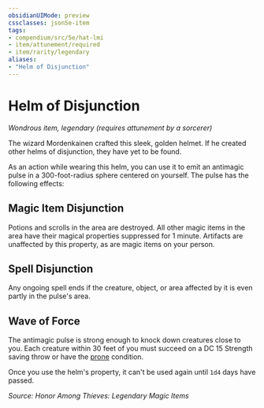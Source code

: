 ```yaml
---
obsidianUIMode: preview
cssclasses: json5e-item
tags:
- compendium/src/5e/hat-lmi
- item/attunement/required
- item/rarity/legendary
aliases: 
- "Helm of Disjunction"
---
```

# Helm of Disjunction
*Wondrous item, legendary (requires attunement by a sorcerer)*  


The wizard Mordenkainen crafted this sleek, golden helmet. If he created other helms of disjunction, they have yet to be found.

As an action while wearing this helm, you can use it to emit an antimagic pulse in a 300-foot-radius sphere centered on yourself. The pulse has the following effects:

## Magic Item Disjunction

Potions and scrolls in the area are destroyed. All other magic items in the area have their magical properties suppressed for 1 minute. Artifacts are unaffected by this property, as are magic items on your person.

## Spell Disjunction

Any ongoing spell ends if the creature, object, or area affected by it is even partly in the pulse's area.

## Wave of Force

The antimagic pulse is strong enough to knock down creatures close to you. Each creature within 30 feet of you must succeed on a DC 15 Strength saving throw or have the [prone](TTRPG/Source%20Material/Mechanics/Rules/conditions.md#Prone) condition.

Once you use the helm's property, it can't be used again until `1d4` days have passed.

*Source: Honor Among Thieves: Legendary Magic Items*